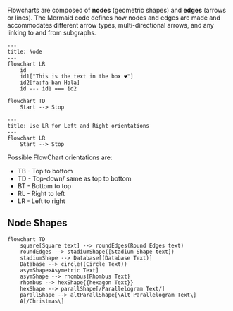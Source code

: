 Flowcharts are composed of **nodes** (geometric shapes) and **edges** (arrows or lines). The Mermaid code defines how nodes and edges are made and accommodates different arrow types, multi-directional arrows, and any linking to and from subgraphs.

```mermaid
---
title: Node
---
flowchart LR
    id
    id1["This is the text in the box ❤"]
    id2[fa:fa-ban Hola]
    id --- id1 === id2
```


```mermaid
flowchart TD
    Start --> Stop
```

```mermaid
---
title: Use LR for Left and Right orientations
---
flowchart LR
    Start --> Stop
```

Possible FlowChart orientations are:
- TB - Top to bottom
- TD - Top-down/ same as top to bottom
- BT - Bottom to top
- RL - Right to left
- LR - Left to right

## Node Shapes
```mermaid
flowchart TD
	square[Square text] --> roundEdges(Round Edges text)
	roundEdges --> stadiumShape([Stadium Shape text])
	stadiumShape --> Database[(Database Text)]
	Database --> circle((Circle Text))
	asymShape>Asymetric Text]
	asymShape --> rhombus{Rhombus Text}
	rhombus --> hexShape{{hexagon Text}}
	hexShape --> parallShape[/Parallelogram Text/]
	parallShape --> altParallShape[\Alt Parallelogram Text\]
	A[/Christmas\]
```




